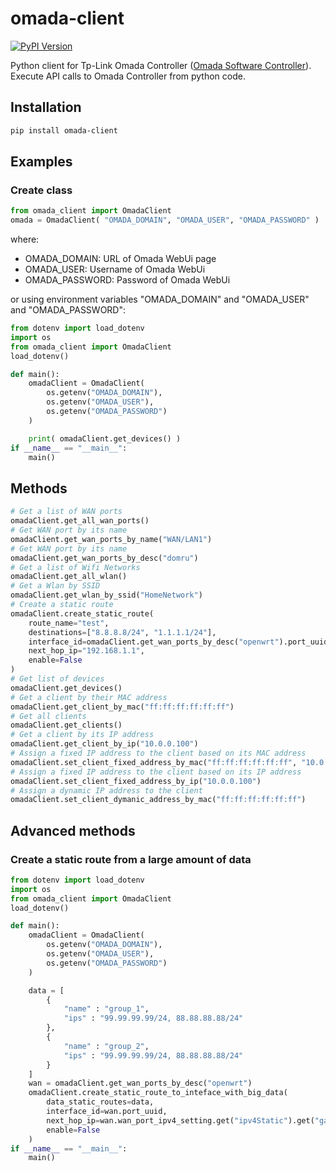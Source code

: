 # omada-client
[![PyPI Version](https://img.shields.io/pypi/v/omada-client)](https://pypi.org/project/omada-client)

Python client for Tp-Link Omada Controller ([Omada Software Controller](https://www.tp-link.com/business-networking/omada-sdn-controller/omada-software-controller/)).
Execute API calls to Omada Controller from python code.

## Installation
```bash
pip install omada-client
```

## Examples
### Create class
```python
from omada_client import OmadaClient
omada = OmadaClient( "OMADA_DOMAIN", "OMADA_USER", "OMADA_PASSWORD" )
```
where:
- OMADA_DOMAIN: URL of Omada WebUi page
- OMADA_USER: Username of Omada WebUi
- OMADA_PASSWORD: Password of Omada WebUi

or using environment variables "OMADA_DOMAIN" and "OMADA_USER" and "OMADA_PASSWORD":
```python
from dotenv import load_dotenv
import os
from omada_client import OmadaClient
load_dotenv()

def main():
    omadaClient = OmadaClient( 
        os.getenv("OMADA_DOMAIN"), 
        os.getenv("OMADA_USER"), 
        os.getenv("OMADA_PASSWORD")
    )

    print( omadaClient.get_devices() )
if __name__ == "__main__":
    main() 
```

## Methods
```python
# Get a list of WAN ports
omadaClient.get_all_wan_ports()
# Get WAN port by its name
omadaClient.get_wan_ports_by_name("WAN/LAN1")
# Get WAN port by its name
omadaClient.get_wan_ports_by_desc("domru")
# Get a list of Wifi Networks
omadaClient.get_all_wlan()
# Get a Wlan by SSID
omadaClient.get_wlan_by_ssid("HomeNetwork")
# Create a static route
omadaClient.create_static_route(
    route_name="test",
    destinations=["8.8.8.8/24", "1.1.1.1/24"],
    interface_id=omadaClient.get_wan_ports_by_desc("openwrt").port_uuid,
    next_hop_ip="192.168.1.1",
    enable=False
)
# Get list of devices
omadaClient.get_devices()
# Get a client by their MAC address
omadaClient.get_client_by_mac("ff:ff:ff:ff:ff:ff")
# Get all clients
omadaClient.get_clients()
# Get a client by its IP address
omadaClient.get_client_by_ip("10.0.0.100")
# Assign a fixed IP address to the client based on its MAC address
omadaClient.set_client_fixed_address_by_mac("ff:ff:ff:ff:ff:ff", "10.0.0.100")
# Assign a fixed IP address to the client based on its IP address
omadaClient.set_client_fixed_address_by_ip("10.0.0.100")
# Assign a dynamic IP address to the client
omadaClient.set_client_dymanic_address_by_mac("ff:ff:ff:ff:ff:ff")
```

## Advanced methods
### Create a static route from a large amount of data
```python
from dotenv import load_dotenv
import os
from omada_client import OmadaClient
load_dotenv()

def main():
    omadaClient = OmadaClient( 
        os.getenv("OMADA_DOMAIN"), 
        os.getenv("OMADA_USER"), 
        os.getenv("OMADA_PASSWORD")
    )

    data = [
        {
            "name" : "group_1",
            "ips" : "99.99.99.99/24, 88.88.88.88/24"
        },
        {
            "name" : "group_2",
            "ips" : "99.99.99.99/24, 88.88.88.88/24"
        }
    ]
    wan = omadaClient.get_wan_ports_by_desc("openwrt")
    omadaClient.create_static_route_to_inteface_with_big_data(
        data_static_routes=data,
        interface_id=wan.port_uuid,
        next_hop_ip=wan.wan_port_ipv4_setting.get("ipv4Static").get("gateway"),
        enable=False
    )
if __name__ == "__main__":
    main() 
```
